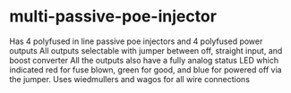 # multi-passive-poe-injector

Has 4 polyfused in line passive poe injectors and 4 polyfused power outputs
All outputs selectable with jumper between off, straight input, and boost converter
All the outputs also have a fully analog status LED which indicated red for fuse blown, green for good, and blue for powered off via the jumper.
Uses wiedmullers and wagos for all wire connections
